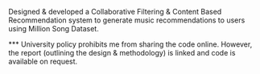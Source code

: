 Designed & developed a Collaborative Filtering & Content Based Recommendation system to generate music
recommendations to users using Million Song Dataset.

*** University policy prohibits me from sharing the code online.
However, the report (outlining the design & methodology) is linked
and code is available on request.
